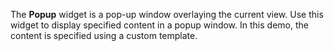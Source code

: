 The **Popup** widget is&nbsp;a&nbsp;pop-up window overlaying the current view. Use this widget to&nbsp;display specified content in&nbsp;a&nbsp;popup window. In&nbsp;this demo, the content is&nbsp;specified using a&nbsp;custom template.